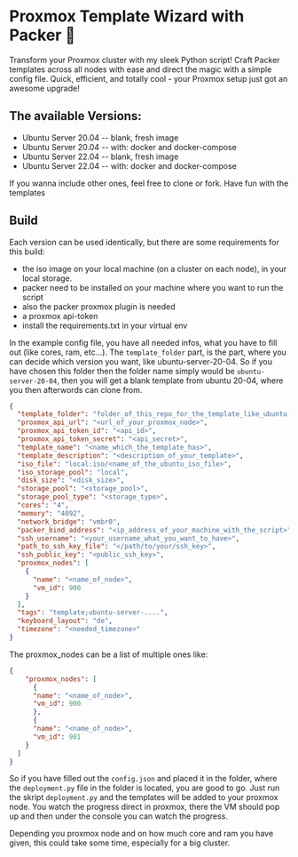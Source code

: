 # Proxmox Template Wizard with Packer 🚀

Transform your Proxmox cluster with my sleek Python script! Craft Packer templates across all nodes with ease and 
direct the magic with a simple config file. Quick, efficient, and totally cool - your Proxmox setup just got an 
awesome upgrade!

## The available Versions:

- Ubuntu Server 20.04 -- blank, fresh image
- Ubuntu Server 20.04 -- with: docker and docker-compose
- Ubuntu Server 22.04 -- blank, fresh image
- Ubuntu Server 22.04 -- with: docker and docker-compose

If you wanna include other ones, feel free to clone or fork.
Have fun with the templates

## Build
Each version can be used identically, but there are some requirements for this build:

- the iso image on your local machine (on a cluster on each node), in your local storage.
- packer need to be installed on your machine where you want to run the script
- also the packer proxmox plugin is needed
- a proxmox api-token
- install the requirements.txt in your virtual env

In the example config file, you have all needed infos, what you have to fill out (like cores, ram, etc...). The 
``template_folder`` part, is the part, where you can decide which version you want, like ubuntu-server-20-04. So if you 
have chosen this folder then the folder name simply would be ``ubuntu-server-20-04``, then you will get a blank template
from ubuntu 20-04, where you then afterwords can clone from.


```json
{
  "template_folder": "folder_of_this_repo_for_the_template_like_ubuntu-server-20-04",
  "proxmox_api_url": "<url_of_your_proxmox_node>",
  "proxmox_api_token_id": "<api_id>",
  "proxmox_api_token_secret": "<api_secret>",
  "template_name": "<name_which_the_template_has>",
  "template_description": "<description_of_your_template>",
  "iso_file": "local:iso/<name_of_the_ubuntu_iso_file>",
  "iso_storage_pool": "local",
  "disk_size": "<disk_size>",
  "storage_pool": "<storage_pool>",
  "storage_pool_type": "<storage_type>",
  "cores": "4",
  "memory": "4092",
  "network_bridge": "vmbr0",
  "packer_bind_address": "<ip_address_of_your_machine_with_the_script>",
  "ssh_username": "<your_username_what_you_want_to_have>",
  "path_to_ssh_key_file": "</path/to/your/ssh_key>",
  "ssh_public_key": "<public_ssh_key>",
  "proxmox_nodes": [
    {
      "name": "<name_of_node>",
      "vm_id": 900
    }
  ],
  "tags": "template;ubuntu-server-....",
  "keyboard_layout": "de",
  "timezone": "<needed_timezone>"
}
```

The proxmox_nodes can be a list of multiple ones like:

```json
{
    "proxmox_nodes": [
      {
      "name": "<name_of_node>",
      "vm_id": 900
      }, 
      {
      "name": "<name_of_node>",
      "vm_id": 901
    }
  ]
}

```

So if you have filled out the ``config.json`` and placed it in the folder, where the ``deployment.py`` file in the folder is located,
you are good to go. Just run the skript ``deployment.py`` and the templates
will be added to your proxmox node. You watch the progress direct in proxmox, there the VM should pop up and then under
the console you can watch the progress.

Depending you proxmox node and on how much core and ram you have given, this could take some time, especially for a
big cluster.
